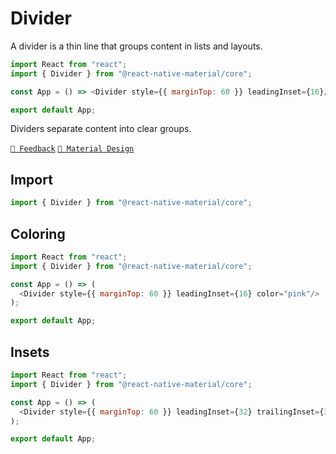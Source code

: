 # Divider

A divider is a thin line that groups content in lists and layouts.

```js with-preview
import React from "react";
import { Divider } from "@react-native-material/core";

const App = () => <Divider style={{ marginTop: 60 }} leadingInset={16}/>;

export default App;
```

Dividers separate content into clear groups.

[`💬 Feedback`](https://github.com/yamankatby/react-native-material/labels/component%3A%20Divider)
[`🎨 Material Design`](https://material.io/components/dividers)

## Import

```js
import { Divider } from "@react-native-material/core";
```

## Coloring

```js with-preview
import React from "react";
import { Divider } from "@react-native-material/core";

const App = () => (
  <Divider style={{ marginTop: 60 }} leadingInset={16} color="pink"/>
);

export default App;
```

## Insets

```js with-preview
import React from "react";
import { Divider } from "@react-native-material/core";

const App = () => (
  <Divider style={{ marginTop: 60 }} leadingInset={32} trailingInset={32}/>
);

export default App;
```
